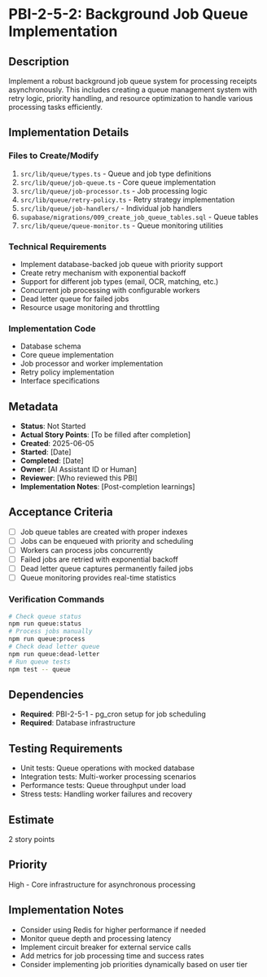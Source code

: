 # PBI-2-5-2: Background Job Queue Implementation

## Description

Implement a robust background job queue system for processing receipts asynchronously. This includes creating a queue
management system with retry logic, priority handling, and resource optimization to handle various processing tasks
efficiently.

## Implementation Details

### Files to Create/Modify

1. `src/lib/queue/types.ts` - Queue and job type definitions
2. `src/lib/queue/job-queue.ts` - Core queue implementation
3. `src/lib/queue/job-processor.ts` - Job processing logic
4. `src/lib/queue/retry-policy.ts` - Retry strategy implementation
5. `src/lib/queue/job-handlers/` - Individual job handlers
6. `supabase/migrations/009_create_job_queue_tables.sql` - Queue tables
7. `src/lib/queue/queue-monitor.ts` - Queue monitoring utilities

### Technical Requirements

- Implement database-backed job queue with priority support
- Create retry mechanism with exponential backoff
- Support for different job types (email, OCR, matching, etc.)
- Concurrent job processing with configurable workers
- Dead letter queue for failed jobs
- Resource usage monitoring and throttling

### Implementation Code

- Database schema
- Core queue implementation
- Job processor and worker implementation
- Retry policy implementation
- Interface specifications

## Metadata

- **Status**: Not Started
- **Actual Story Points**: [To be filled after completion]
- **Created**: 2025-06-05
- **Started**: [Date]
- **Completed**: [Date]
- **Owner**: [AI Assistant ID or Human]
- **Reviewer**: [Who reviewed this PBI]
- **Implementation Notes**: [Post-completion learnings]

## Acceptance Criteria

- [ ] Job queue tables are created with proper indexes
- [ ] Jobs can be enqueued with priority and scheduling
- [ ] Workers can process jobs concurrently
- [ ] Failed jobs are retried with exponential backoff
- [ ] Dead letter queue captures permanently failed jobs
- [ ] Queue monitoring provides real-time statistics

### Verification Commands

```bash
# Check queue status
npm run queue:status
# Process jobs manually
npm run queue:process
# Check dead letter queue
npm run queue:dead-letter
# Run queue tests
npm test -- queue
```

## Dependencies

- **Required**: PBI-2-5-1 - pg_cron setup for job scheduling
- **Required**: Database infrastructure

## Testing Requirements

- Unit tests: Queue operations with mocked database
- Integration tests: Multi-worker processing scenarios
- Performance tests: Queue throughput under load
- Stress tests: Handling worker failures and recovery

## Estimate

2 story points

## Priority

High - Core infrastructure for asynchronous processing

## Implementation Notes

- Consider using Redis for higher performance if needed
- Monitor queue depth and processing latency
- Implement circuit breaker for external service calls
- Add metrics for job processing time and success rates
- Consider implementing job priorities dynamically based on user tier
